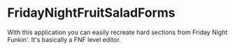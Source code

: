 # FridayNightFruitSaladForms
With this application you can easily recreate hard sections from Friday Night Funkin'. It's basically a FNF level editor.
